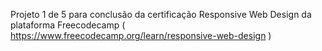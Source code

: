 Projeto 1 de 5 para conclusão da certificação Responsive Web Design da plataforma Freecodecamp ( https://www.freecodecamp.org/learn/responsive-web-design )